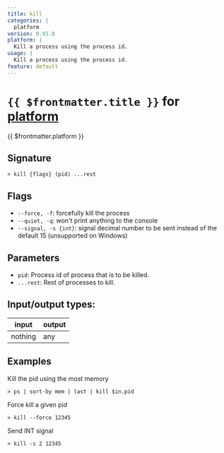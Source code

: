 ```yaml
---
title: kill
categories: |
  platform
version: 0.91.0
platform: |
  Kill a process using the process id.
usage: |
  Kill a process using the process id.
feature: default
---
```

<!-- This file is automatically generated. Please edit the command in https://github.com/nushell/nushell instead. -->

# `{{ $frontmatter.title }}` for [platform](/commands/categories/platform.md)

<div class='command-title'>{{ $frontmatter.platform }}</div>

## Signature

```> kill {flags} (pid) ...rest```

## Flags

 -  `--force, -f`: forcefully kill the process
 -  `--quiet, -q`: won't print anything to the console
 -  `--signal, -s {int}`: signal decimal number to be sent instead of the default 15 (unsupported on Windows)

## Parameters

 -  `pid`: Process id of process that is to be killed.
 -  `...rest`: Rest of processes to kill.


## Input/output types:

| input   | output |
| ------- | ------ |
| nothing | any    |

## Examples

Kill the pid using the most memory
```nu
> ps | sort-by mem | last | kill $in.pid

```

Force kill a given pid
```nu
> kill --force 12345

```

Send INT signal
```nu
> kill -s 2 12345

```
